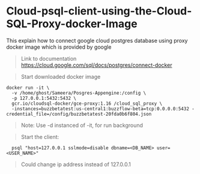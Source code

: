 # Cloud-psql-client-using-the-Cloud-SQL-Proxy-docker-Image
This explain how to connect google cloud postgres database using proxy docker image which is provided by google

>Link to documentation
https://cloud.google.com/sql/docs/postgres/connect-docker

>Start downloaded docker image
```
docker run -it \
  -v /home/ghost/Sameera/Posgres-Appengine:/config \
  -p 127.0.0.1:5432:5432 \
  gcr.io/cloudsql-docker/gce-proxy:1.16 /cloud_sql_proxy \
  -instances=buzzbetatest:us-central1:buzzflow-beta=tcp:0.0.0.0:5432 -credential_file=/config/buzzbetatest-20fda0b6f804.json
```

>Note: Use -d instanced of -it, for run background


>Start the client:
```
  psql "host=127.0.0.1 sslmode=disable dbname=<DB_NAME> user=<USER_NAME>"
```
>Could change ip address instead of 127.0.0.1
